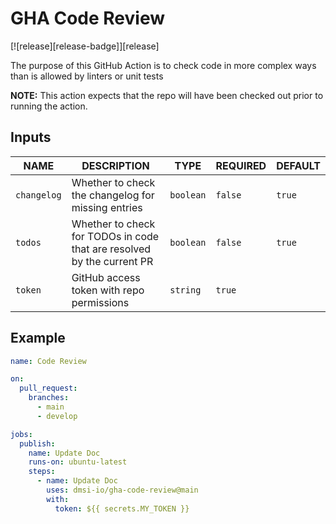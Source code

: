 # GHA Code Review

[![release][release-badge]][release]

The purpose of this GitHub Action is to check code in more complex ways than is allowed by linters or unit tests

**NOTE:** This action expects that the repo will have been checked out prior to running the action.

## Inputs

| NAME        | DESCRIPTION                                                            | TYPE      | REQUIRED | DEFAULT |
| ----------- | ---------------------------------------------------------------------- | --------- | -------- | ------- |
| `changelog` | Whether to check the changelog for missing entries                     | `boolean` | `false`  | `true`  |
| `todos`     | Whether to check for TODOs in code that are resolved by the current PR | `boolean` | `false`  | `true`  |
| `token`     | GitHub access token with repo permissions                              | `string`  | `true`   |         |

## Example

```yaml
name: Code Review

on:
  pull_request:
    branches:
      - main
      - develop

jobs:
  publish:
    name: Update Doc
    runs-on: ubuntu-latest
    steps:
      - name: Update Doc
        uses: dmsi-io/gha-code-review@main
        with:
          token: ${{ secrets.MY_TOKEN }}
```

